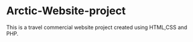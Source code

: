 # Arctic-Website-project
This is a travel commercial website project created using HTML,CSS and PHP.
